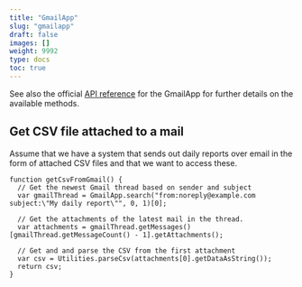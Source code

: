 ```yaml
---
title: "GmailApp"
slug: "gmailapp"
draft: false
images: []
weight: 9992
type: docs
toc: true
---
```


See also the official [API reference][1] for the GmailApp for further details on the available methods.

  [1]: https://developers.google.com/apps-script/reference/gmail/gmail-app

## Get CSV file attached to a mail
Assume that we have a system that sends out daily reports over email in the form of attached CSV files and that we want to access these.

<!-- language: lang-js -->

    function getCsvFromGmail() {
      // Get the newest Gmail thread based on sender and subject
      var gmailThread = GmailApp.search("from:noreply@example.com subject:\"My daily report\"", 0, 1)[0];
      
      // Get the attachments of the latest mail in the thread.
      var attachments = gmailThread.getMessages()[gmailThread.getMessageCount() - 1].getAttachments();
      
      // Get and and parse the CSV from the first attachment
      var csv = Utilities.parseCsv(attachments[0].getDataAsString());
      return csv;
    }

